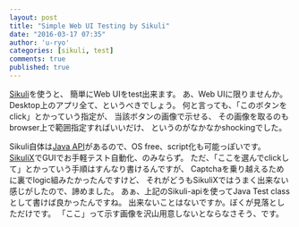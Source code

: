 ```yaml
---
layout: post
title: "Simple Web UI Testing by Sikuli"
date: "2016-03-17 07:35"
author: 'u-ryo'
categories: [sikuli, test]
comments: true
published: true
---
```

[Sikuli](http://www.sikuli.org/)を使うと、
簡単にWeb UIをtest出来ます。
あ、Web UIに限りませんか。Desktop上のアプリ全て、というべきでしょう。
何と言っても、「このボタンをclick」とかっていう指定が、
当該ボタンの画像で示せる、
その画像を取るのもbrowser上で範囲指定すればいいだけ、
というのがなかなかshockingでした。

Sikuli自体は[Java API](https://code.google.com/archive/p/sikuli-api/)があるので、OS free、script化も可能っぽいです。
[SikuliX](http://www.sikulix.com/)でGUIでお手軽テスト自動化、のみならず。
ただ、「ここを選んでclickして」とかっていう手順はすんなり書けるんですが、
Captchaを乗り越えるために裏でlogic組みたかったんですけど、
それがどうもSikuliXではうまく出来ない感じがしたので、諦めました。
あぁ、上記のSikuli-apiを使ってJava Test classとして書けば良かったんですね。
出来ないことはないですか。ぼくが見落としただけです。
「ここ」って示す画像を沢山用意しないとならなさそう、です。